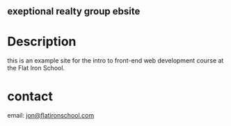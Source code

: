 exeptional realty group ebsite
---

# Description

this is an example site for the intro to front-end web development course at the Flat Iron School.

# contact

email: jon@flatironschool.com
